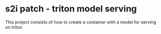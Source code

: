 # s2i patch - triton model serving

This project consists of how to create a container with a model for serving on triton
